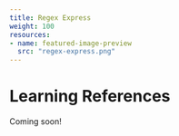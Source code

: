 ```yaml
---
title: Regex Express
weight: 100
resources:
- name: featured-image-preview
  src: "regex-express.png"
---
```


# Learning References

Coming soon!
